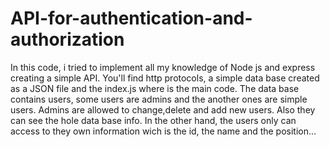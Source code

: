 # API-for-authentication-and-authorization
In this code, i tried to implement all my knowledge of Node js and express creating a simple API. You'll find http protocols, a simple data base created as a JSON file and the index.js where is the main code. The data base contains users, some users are admins and the another ones are simple users. Admins are allowed to change,delete and add new users. Also they can see the hole data base info. In the other hand, the users only can access to they own information wich is the id, the name and the position...
